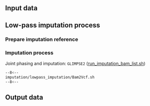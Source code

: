 ## Input data

## Low-pass imputation process


### Prepare imputation reference


### Imputation process 
Joint phasing and imputation: `GLIMPSE2` ([run_imputation_bam_list.sh][1])

```bash linenums="1"
--8<--
imputation/lowpass_imputation/Bam2Vcf.sh
--8<--
```

## Output data


[1]: https://github.com/KTest-VN/lps_paper/blob/main/imputation/lowpass_imputation/bin/run_imputation_bam_list.sh
